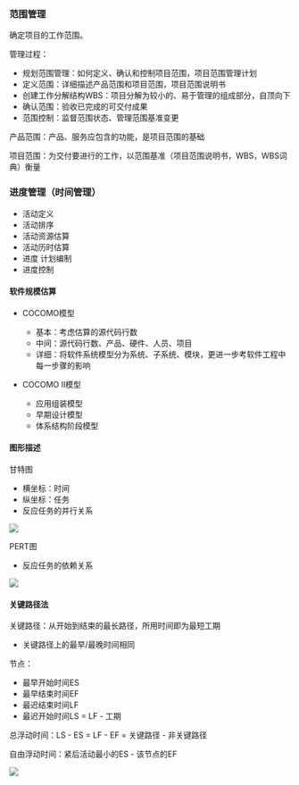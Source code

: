 ### 范围管理

确定项目的工作范围。

管理过程：
 - 规划范围管理：如何定义、确认和控制项目范围，项目范围管理计划
 - 定义范围：详细描述产品范围和项目范围，项目范围说明书
 - 创建工作分解结构WBS：项目分解为较小的、易于管理的组成部分，自顶向下
 - 确认范围：验收已完成的可交付成果
 - 范围控制：监督范围状态、管理范围基准变更

产品范围：产品、服务应包含的功能，是项目范围的基础

项目范围：为交付要进行的工作，以范围基准（项目范围说明书，WBS，WBS词典）衡量

### 进度管理（时间管理）

- 活动定义
- 活动排序
- 活动资源估算
- 活动历时估算
- 进度 计划编制
- 进度控制

#### 软件规模估算

- COCOMO模型
    - 基本：考虑估算的源代码行数
    - 中间：源代码行数、产品、硬件、人员、项目
    - 详细：将软件系统模型分为系统、子系统、模块，更进一步考软件工程中每一步骤的影响

- COCOMO II模型
    - 应用组装模型
    - 早期设计模型
    - 体系结构阶段模型

#### 图形描述

甘特图
 - 横坐标：时间
 - 纵坐标：任务
 - 反应任务的并行关系

![](https://s2.loli.net/2023/05/22/lyb2c9Lk4ZvR5sa.png)

PERT图
 - 反应任务的依赖关系

![](https://s2.loli.net/2023/05/22/MRNfGYPatmK5kj2.png)

#### 关键路径法

关键路径：从开始到结束的最长路径，所用时间即为最短工期
 - 关键路径上的最早/最晚时间相同

节点：
 - 最早开始时间ES
 - 最早结束时间EF
 - 最迟结束时间LF
 - 最迟开始时间LS = LF - 工期

总浮动时间：LS - ES = LF - EF = 关键路径 - 非关键路径

自由浮动时间：紧后活动最小的ES - 该节点的EF

![](https://s2.loli.net/2023/05/22/dkQ68P5BJWjLEpU.png)

